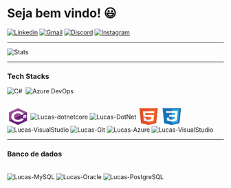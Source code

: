 # Seja bem vindo! 😃

[![Linkedin](https://img.shields.io/badge/LinkedIn-0077B5?style=for-the-badge&logo=linkedin&logoColor=white)](https://www.linkedin.com/in/lucas-da-cunha-dev/) [![Gmail](https://img.shields.io/badge/Gmail-D14836?style=for-the-badge&logo=gmail&logoColor=white)](mailto:luques.cunha@gmail.com) [![Discord](https://img.shields.io/badge/Discord-7289DA?style=for-the-badge&logo=discord&logoColor=white)](https://discordapp.com/channels/@luques) [![Instagram](https://img.shields.io/badge/Instagram-E4405F?style=for-the-badge&logo=instagram&logoColor=white)](https://www.instagram.com/luques__/)

---

![Stats](https://github-readme-stats.vercel.app/api/top-langs/?username=luqques&theme=blue-green)

---

### Tech Stacks
![C#](https://img.shields.io/badge/-C%23-05122A?style=flat-square&logo=c%23)&nbsp;
![Azure DevOps](https://img.shields.io/badge/-Azure%20DevOps-05122A?style=flat-square&logo=azure-devops)&nbsp;
<div style="display: inline_block"><br>
  <img align="center" alt="Rafa-Csharp" height="40" width="50" src="https://raw.githubusercontent.com/devicons/devicon/master/icons/csharp/csharp-original.svg">   
  <img align="center" alt="Lucas-dotnetcore" height="40" width="50" src="https://cdn.jsdelivr.net/gh/devicons/devicon/icons/dotnetcore/dotnetcore-original.svg">
  <img align="center" alt="Lucas-DotNet" height="40" width="50" src="https://cdn.jsdelivr.net/gh/devicons/devicon/icons/dot-net/dot-net-original.svg">
  <img align="center" alt="Lucas-HTML" height="40" width="50" src="https://raw.githubusercontent.com/devicons/devicon/master/icons/html5/html5-original.svg">
  <img align="center" alt="Lucas-CSS" height="40" width="50" src="https://raw.githubusercontent.com/devicons/devicon/master/icons/css3/css3-original.svg">
  <img align="center" alt="Lucas-VisualStudio" height="40" width="50" src="https://cdn.jsdelivr.net/gh/devicons/devicon/icons/javascript/javascript-original.svg">
  <img align="center" alt="Lucas-Git" height="40" width="50" src="https://cdn.jsdelivr.net/gh/devicons/devicon/icons/git/git-original.svg">
  <img align="center" alt="Lucas-Azure" height="40" width="50" src="https://cdn.jsdelivr.net/gh/devicons/devicon/icons/azure/azure-original.svg">
  <img align="center" alt="Lucas-VisualStudio" height="40" width="50" src="https://cdn.jsdelivr.net/gh/devicons/devicon/icons/visualstudio/visualstudio-plain.svg">
</div>

---

### Banco de dados
<div style="display: inline_block"><br>     
  <img align="center" alt="Lucas-MySQL" height="40" width="50" src="https://cdn.jsdelivr.net/gh/devicons/devicon/icons/mysql/mysql-original-wordmark.svg">
  <img align="center" alt="Lucas-Oracle" height="40" width="50" src="https://cdn.jsdelivr.net/gh/devicons/devicon/icons/oracle/oracle-original.svg">
  <img align="center" alt="Lucas-PostgreSQL" height="40" width="50" src="https://cdn.jsdelivr.net/gh/devicons/devicon/icons/postgresql/postgresql-original.svg">
</div>
